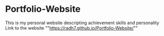 # Portfolio-Website
This is my personal website descripting achievement skills and personality
Link to the website ""https://radh7.github.io/Portfolio-Website/""
